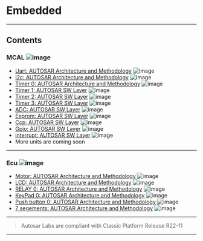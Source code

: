 # Embedded
---

## Contents

### MCAL ![image](https://progress-bar.dev/100/?title=In_Progress&color=ff00ff)

- [Uart: AUTOSAR Architecture and Methodology](02_ASAR_Arch_and_Methodology) ![image](https://progress-bar.dev/100/)
- [I2c: AUTOSAR Architecture and Methodology](02_ASAR_Arch_and_Methodology) ![image](https://progress-bar.dev/100/)
- [Timer 0: AUTOSAR Architecture and Methodology](02_ASAR_Arch_and_Methodology) ![image](https://progress-bar.dev/100/)
- [Timer 1: AUTOSAR SW Layer](03_ASAR_SW_Layer) ![image](https://progress-bar.dev/100/)
- [Timer 2: AUTOSAR SW Layer](03_ASAR_SW_Layer) ![image](https://progress-bar.dev/100/)
- [Timer 3: AUTOSAR SW Layer](03_ASAR_SW_Layer) ![image](https://progress-bar.dev/100/)
- [ADC: AUTOSAR SW Layer](03_ASAR_SW_Layer) ![image](https://progress-bar.dev/100/)
- [Eeprom: AUTOSAR SW Layer](03_ASAR_SW_Layer) ![image](https://progress-bar.dev/100/)
- [Ccp: AUTOSAR SW Layer](03_ASAR_SW_Layer) ![image](https://progress-bar.dev/100/)
- [Gpio: AUTOSAR SW Layer](03_ASAR_SW_Layer) ![image](https://progress-bar.dev/100/)
- [interrupt: AUTOSAR SW Layer](https://github.com/fourat153/embedded-application-pic18f4620) ![image](https://progress-bar.dev/100/)
- More units are coming soon

---

### Ecu ![image](https://progress-bar.dev/100/?title=In_2023&color=ff00ff)

- [Motor: AUTOSAR Architecture and Methodology](02_ASAR_Arch_and_Methodology) ![image](https://progress-bar.dev/100/)
- [LCD: AUTOSAR Architecture and Methodology](02_ASAR_Arch_and_Methodology) ![image](https://progress-bar.dev/100/)
- [RELAY 0: AUTOSAR Architecture and Methodology]([02_ASAR_Arch_and_Methodology](https://github.com/fourat153/embedded-application-pic18f4620/tree/main/ECU_layer/DC_motor)) ![image](https://progress-bar.dev/100/)
- [KeyPad 0: AUTOSAR Architecture and Methodology](02_ASAR_Arch_and_Methodology) ![image](https://progress-bar.dev/100/)
- [Push button 0: AUTOSAR Architecture and Methodology](02_ASAR_Arch_and_Methodology) ![image](https://progress-bar.dev/100/)
- [7 segements: AUTOSAR Architecture and Methodology](02_ASAR_Arch_and_Methodology) ![image](https://progress-bar.dev/100/)





---



> Autosar Labs are compliant with Classic Platform Release R22-11

---
